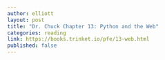 ```yaml
---
author: elliott
layout: post
title: "Dr. Chuck Chapter 13: Python and the Web"
categories: reading
link: https://books.trinket.io/pfe/13-web.html
published: false
---
```


